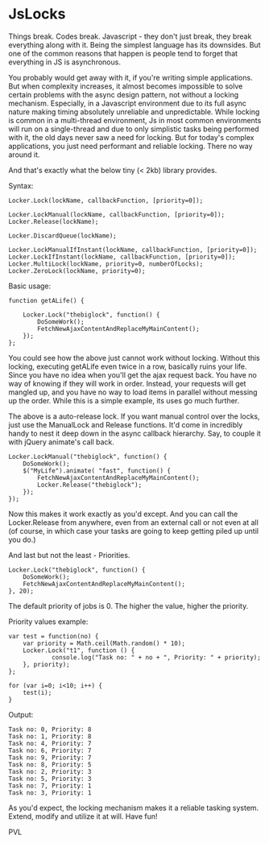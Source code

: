 JsLocks
=======

Things  break. Codes break. Javascript - they don't just break, they break everything along with it. Being the simplest language has its downsides. But one of the common reasons that happen is people tend to forget that everything in JS is asynchronous.

You probably would get away with it, if you're writing simple applications. But when complexity increases, it almost becomes impossible to solve certain problems with the async design pattern, not without a locking mechanism. Especially, in a Javascript environment due to its full async nature making timing absolutely unreliable and unpredictable. While locking is common in a multi-thread environment, Js in most common environments will run on a single-thread and due to only simplistic tasks being performed with it, the old days never saw a need for locking. But for today's complex applications, you just need performant and reliable locking. There no way around it.

And that's exactly what the below tiny (< 2kb) library provides.

Syntax:

    Locker.Lock(lockName, callbackFunction, [priority=0]); 
    
    Locker.LockManual(lockName, callbackFunction, [priority=0]); 
    Locker.Release(lockName);
    
    Locker.DiscardQueue(lockName);
    
    Locker.LockManualIfInstant(lockName, callbackFunction, [priority=0]); 
    Locker.LockIfInstant(lockName, callbackFunction, [priority=0]); 
    Locker.MultiLock(lockName, priority=0, numberOfLocks); 
    Locker.ZeroLock(lockName, priority=0);
    
    

Basic usage:


    function getALife() {

        Locker.Lock("thebiglock", function() {
            DoSomeWork();
            FetchNewAjaxContentAndReplaceMyMainContent();
        });
    };

You could see how the above just cannot work without locking. Without this locking, executing getALife even twice in a row, basically ruins your life. Since you have no idea when you'll get the ajax request back. You have no way of knowing if they will work in order. Instead, your requests will get mangled up, and you have no way to load items in parallel without messing up the order. While this is a simple example, its uses go much further.

The above is a auto-release lock. If you want manual control over the locks, just use the ManualLock and Release functions. It'd come in incredibly handy to nest it deep down in the async callback hierarchy. Say, to couple it with jQuery animate's call back.

    Locker.LockManual("thebiglock", function() {
        DoSomeWork();
        $("MyLife").animate( "fast", function() {
            FetchNewAjaxContentAndReplaceMyMainContent();
            Locker.Release("thebiglock");
        });
    }); 

Now this makes it work exactly as you'd except. And you can call the Locker.Release from anywhere, even from an external call or not even at all (of course, in which case your tasks are going to keep getting piled up until you do.)

And last but not the least - Priorities.

    Locker.Lock("thebiglock", function() {
        DoSomeWork();
        FetchNewAjaxContentAndReplaceMyMainContent();
    }, 20);

The default priority of jobs is 0.  The higher the value, higher the priority.

Priority values example:

    var test = function(no) {
        var priority = Math.ceil(Math.random() * 10);
        Locker.Lock("t1", function () {
                console.log("Task no: " + no + ", Priority: " + priority);
        }, priority);
    };
    
    for (var i=0; i<10; i++) {
        test(i);
    }

Output:

    Task no: 0, Priority: 8
    Task no: 1, Priority: 8
    Task no: 4, Priority: 7
    Task no: 6, Priority: 7
    Task no: 9, Priority: 7
    Task no: 8, Priority: 5
    Task no: 2, Priority: 3
    Task no: 5, Priority: 3
    Task no: 7, Priority: 1
    Task no: 3, Priority: 1

As you'd expect, the locking mechanism makes it a reliable tasking system. Extend, modify and utilize it at will. Have fun!

PVL
